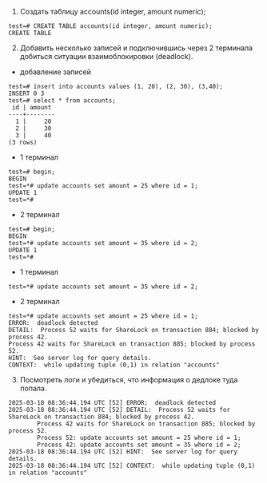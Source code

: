 1. Создать таблицу accounts(id integer, amount numeric);
```
test=# CREATE TABLE accounts(id integer, amount numeric);
CREATE TABLE
```
2. Добавить несколько записей и подключившись через 2 терминала добиться ситуации взаимоблокировки (deadlock).

- добавление записей
```
test=# insert into accounts values (1, 20), (2, 30), (3,40);
INSERT 0 3
test=# select * from accounts;
 id | amount 
----+--------
  1 |     20
  2 |     30
  3 |     40
(3 rows)
```

- 1 терминал
```
test=# begin;
BEGIN
test=*# update accounts set amount = 25 where id = 1;
UPDATE 1
test=*# 
```

- 2 терминал
```
test=# begin;
BEGIN
test=*# update accounts set amount = 35 where id = 2;
UPDATE 1
test=*#
```

- 1 терминал
```
test=*# update accounts set amount = 35 where id = 2;
```

- 2 терминал
```
test=*# update accounts set amount = 25 where id = 1;
ERROR:  deadlock detected
DETAIL:  Process 52 waits for ShareLock on transaction 884; blocked by process 42.
Process 42 waits for ShareLock on transaction 885; blocked by process 52.
HINT:  See server log for query details.
CONTEXT:  while updating tuple (0,1) in relation "accounts"
```


3. Посмотреть логи и убедиться, что информация о дедлоке туда попала.
```
2025-03-18 08:36:44.194 UTC [52] ERROR:  deadlock detected
2025-03-18 08:36:44.194 UTC [52] DETAIL:  Process 52 waits for ShareLock on transaction 884; blocked by process 42.
        Process 42 waits for ShareLock on transaction 885; blocked by process 52.
        Process 52: update accounts set amount = 25 where id = 1;
        Process 42: update accounts set amount = 35 where id = 2;
2025-03-18 08:36:44.194 UTC [52] HINT:  See server log for query details.
2025-03-18 08:36:44.194 UTC [52] CONTEXT:  while updating tuple (0,1) in relation "accounts"
```
